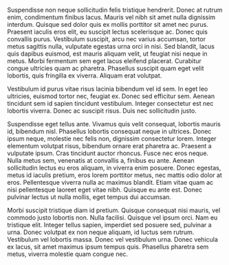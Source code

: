 Suspendisse non neque sollicitudin felis tristique hendrerit. Donec at rutrum enim, condimentum finibus lacus. Mauris vel nibh sit amet nulla dignissim interdum. Quisque sed dolor quis ex mollis porttitor sit amet nec purus. Praesent iaculis eros elit, eu suscipit lectus scelerisque ac. Donec quis convallis purus. Vestibulum suscipit, arcu nec varius accumsan, tortor metus sagittis nulla, vulputate egestas urna orci in nisi. Sed blandit, lacus quis dapibus euismod, est mauris aliquam velit, ut feugiat nisi neque in metus. Morbi fermentum sem eget lacus eleifend placerat. Curabitur congue ultricies quam ac pharetra. Phasellus suscipit quam eget velit lobortis, quis fringilla ex viverra. Aliquam erat volutpat.

Vestibulum id purus vitae risus lacinia bibendum vel id sem. In eget leo ultricies, euismod tortor nec, feugiat ex. Donec sed efficitur sem. Aenean tincidunt sem id sapien tincidunt vestibulum. Integer consectetur est nec lobortis viverra. Donec ac suscipit risus. Duis nec sollicitudin justo.

Suspendisse eget tellus ante. Vivamus quis velit consequat, lobortis mauris id, bibendum nisl. Phasellus lobortis consequat neque in ultrices. Donec ipsum neque, molestie nec felis non, dignissim consectetur lorem. Integer elementum volutpat risus, bibendum ornare erat pharetra ac. Praesent a vulputate ipsum. Cras tincidunt auctor rhoncus. Fusce nec eros neque. Nulla metus sem, venenatis at convallis a, finibus eu ante. Aenean sollicitudin lectus eu eros aliquam, in viverra enim posuere. Donec egestas, metus id iaculis pretium, eros lorem porttitor metus, nec mattis odio dolor at eros. Pellentesque viverra nulla ac maximus blandit. Etiam vitae quam ac nisi pellentesque laoreet eget vitae nibh. Quisque eu ante est. Donec pulvinar lectus ut nulla mollis, eget tempus dui accumsan.

Morbi suscipit tristique diam id pretium. Quisque consequat nisi mauris, vel commodo justo lobortis non. Nulla facilisi. Quisque vel ipsum orci. Nam eu tristique elit. Integer tellus sapien, imperdiet sed posuere sed, pulvinar a urna. Donec volutpat ex non neque aliquam, id luctus sem rutrum. Vestibulum vel lobortis massa. Donec vel vestibulum urna. Donec vehicula ex lacus, sit amet maximus ipsum tempus quis. Phasellus pharetra sem metus, viverra molestie quam congue nec.
